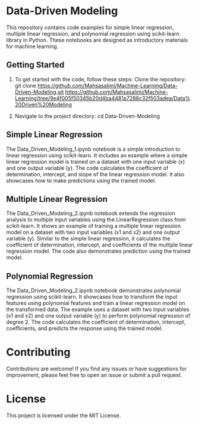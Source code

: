 # Data-Driven Modeling
This repository contains code examples for simple linear regression, multiple linear regression, and polynomial regression using scikit-learn library in Python. These notebooks are designed as introductory materials for machine learning.

## Getting Started
1. To get started with the code, follow these steps:
Clone the repository: git clone https://github.com/Mahsasalimi/Machine-Learning/Data-Driven-Modeling.git
https://github.com/Mahsasalimi/Machine-Learning/tree/9e4f005f50345b20d4ba4481a7288c32f503adea/Data%20Driven%20Modeling

2. Navigate to the project directory: cd Data-Driven-Modeling

## Simple Linear Regression
The Data_Driven_Modeling_1.ipynb notebook is a simple introduction to linear regression using scikit-learn. It includes an example where a simple linear regression model is trained on a dataset with one input variable (x) and one output variable (y). The code calculates the coefficient of determination, intercept, and slope of the linear regression model. It also showcases how to make predictions using the trained model.

## Multiple Linear Regression
The Data_Driven_Modeling_2.ipynb notebook extends the regression analysis to multiple input variables using the LinearRegression class from scikit-learn. It shows an example of training a multiple linear regression model on a dataset with two input variables (x1 and x2) and one output variable (y). Similar to the simple linear regression, it calculates the coefficient of determination, intercept, and coefficients of the multiple linear regression model. The code also demonstrates prediction using the trained model.

## Polynomial Regression
The Data_Driven_Modeling_2.ipynb notebook demonstrates polynomial regression using scikit-learn. It showcases how to transform the input features using polynomial features and train a linear regression model on the transformed data. The example uses a dataset with two input variables (x1 and x2) and one output variable (y) to perform polynomial regression of degree 2. The code calculates the coefficient of determination, intercept, coefficients, and predicts the response using the trained model.

# Contributing
Contributions are welcome! If you find any issues or have suggestions for improvement, please feel free to open an issue or submit a pull request.

# License
This project is licensed under the MIT License.
